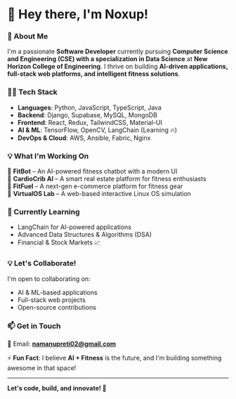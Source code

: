 # 👋 Hey there, I'm Noxup!  

### 🚀 About Me  
I'm a passionate **Software Developer** currently pursuing **Computer Science and Engineering (CSE) with a specialization in Data Science** at **New Horizon College of Engineering**. I thrive on building **AI-driven applications, full-stack web platforms, and intelligent fitness solutions**.  

### 👨‍💻 Tech Stack  
- **Languages**: Python, JavaScript, TypeScript, Java  
- **Backend**: Django, Supabase, MySQL, MongoDB  
- **Frontend**: React, Redux, TailwindCSS, Material-UI  
- **AI & ML**: TensorFlow, OpenCV, LangChain (Learning 🔥)  
- **DevOps & Cloud**: AWS, Ansible, Fabric, Nginx  

### 💡 What I'm Working On  
🔹 **FitBot** – An AI-powered fitness chatbot with a modern UI  
🔹 **CardioCrib AI** – A smart real estate platform for fitness enthusiasts  
🔹 **FitFuel** – A next-gen e-commerce platform for fitness gear  
🔹 **VirtualOS Lab** – A web-based interactive Linux OS simulation  

### 🌱 Currently Learning  
- LangChain for AI-powered applications  
- Advanced Data Structures & Algorithms (DSA)  
- Financial & Stock Markets 📈  

### 💡 Let's Collaborate!  
I'm open to collaborating on:  
- AI & ML-based applications  
- Full-stack web projects  
- Open-source contributions  

### 📫 Get in Touch  
💌 Email: **namanupreti02@gmail.com**  
 

⚡ **Fun Fact**: I believe **AI + Fitness** is the future, and I'm building something awesome in that space!  

---

**Let's code, build, and innovate! 🚀**
